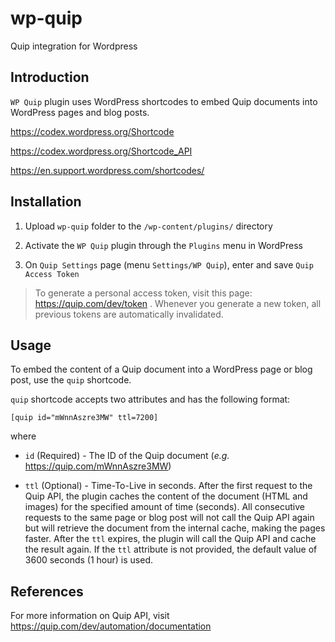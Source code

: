 # wp-quip

Quip integration for Wordpress


## Introduction

`WP Quip` plugin uses WordPress shortcodes to embed Quip documents into WordPress pages and blog posts.

https://codex.wordpress.org/Shortcode

https://codex.wordpress.org/Shortcode_API

https://en.support.wordpress.com/shortcodes/


## Installation

1. Upload `wp-quip` folder to the `/wp-content/plugins/` directory

2. Activate the `WP Quip` plugin through the `Plugins` menu in WordPress

3. On `Quip Settings` page (menu `Settings/WP Quip`), enter and save `Quip Access Token`


> To generate a personal access token, visit this page: https://quip.com/dev/token . Whenever you generate a new token, all previous tokens are automatically invalidated.
          
          

## Usage

To embed the content of a Quip document into a WordPress page or blog post, use the `quip` shortcode.

`quip` shortcode accepts two attributes and has the following format:

```
[quip id="mWnnAszre3MW" ttl=7200]
```

where

* `id` (Required) - The ID of the Quip document (_e.g._ https://quip.com/mWnnAszre3MW)

* `ttl` (Optional) - Time-To-Live in seconds. 
After the first request to the Quip API, the plugin caches the content of the document (HTML and images) for the specified amount of time (seconds).
All consecutive requests to the same page or blog post will not call the Quip API again but will retrieve the document from the internal cache, making the pages faster.
After the `ttl` expires, the plugin will call the Quip API and cache the result again. 
If the `ttl` attribute is not provided, the default value of 3600 seconds (1 hour) is used.


## References

For more information on Quip API, visit https://quip.com/dev/automation/documentation
